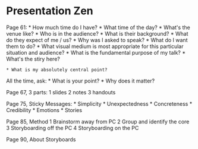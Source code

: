 # Presentation Zen

Page 61:
	* How much time do I have?
	* What time of the day?
	* What's the venue like?
	* Who is in the audience?
	* What is their background?
	* What do they expect of me / us?
	* Why was I asked to speak?
	* What do I want them to do?
	* What visual medium is most appropriate for this particular situation and audience?
	* What is the fundamental purpose of my talk?
	* What's the stiry here?

	* What is my absolutely central point?


All the time, ask:
	* What is your point?
	* Why does it matter?


Page 67, 3 parts:
	1 slides
	2 notes
	3 handouts


Page 75, Sticky Messages:
	* Simplicity
	* Unexpectedness
	* Concreteness
	* Credibility
	* Emotions
	* Stories


Page 85, Method
	1 Brainstorm away from PC
	2 Group and identify the core
	3 Storyboarding off the PC
	4 Storyboarding on the PC


Page 90, About Storyboards
